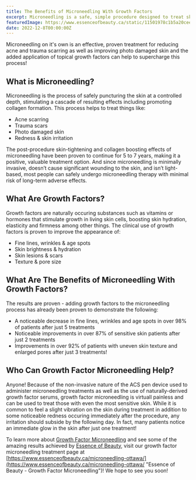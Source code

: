 ```yaml
---
title: The Benefits of Microneedling With Growth Factors
excerpt: Microneedling is a safe, simple procedure designed to treat skin issues like sun damage & acne scarring, resulting in a glowing, fresh, even skin appearance!
featuredImage: https://www.essenceofbeauty.ca/static/11501978c1b5a20ceebb04893c0cfe60/ecd2f/microneedling.webp
date: 2022-12-8T00:00:00Z
---
```


Microneedling on it's own is an effective, proven treatment for reducing acne and trauma scarring as well as improving photo damaged skin and the added application of topical growth factors can help to supercharge this process!

## What is Microneedling?

Microneedling is the process of safely puncturing the skin at a controlled depth, stimulating a cascade of resulting effects including promoting collagen formation. This process helps to treat things like:

- Acne scarring
- Trauma scars
- Photo damaged skin
- Redness & skin irritation

The post-procedure skin-tightening and collagen boosting effects of microneedling have been proven to continue for 5 to 7 years, making it a positive, valuable treatment option. And since microneedling is minimally invasive, doesn’t cause significant wounding to the skin, and isn’t light-based, most people can safely undergo microneedling therapy with minimal risk of long-term adverse effects.


## What Are Growth Factors?

Growth factors are naturally occuring substances such as vitamins or hormones that stimulate growth in living skin cells, boosting skin hydration, elasticity and firmness among other things. The clinical use of growth factors is proven to improve the appearance of:

- Fine lines, wrinkles & age spots
- Skin brightness & hydration
- Skin lesions & scars
- Texture & pore size


## What Are The Benefits of Microneedling With Growth Factors?

The results are proven - adding growth factors to the microneedling process has already been proven to demonstrate the following:

- A noticeable decrease in fine lines, wrinkles and age spots in over 98% of patients after just 5 treatments
- Noticeable improvements in over 87% of sensitive skin patients after just 2 treatments
- Improvements in over 92% of patients with uneven skin texture and enlarged pores after just 3 treatments!


## Who Can Growth Factor Microneedling Help?

Anyone! Because of the non-invasive nature of the ACS pen device used to administer microneedling treatments as well as the use of naturally-derived growth factor serums, growth factor microneedling is virtuall painless and can be used to treat those with even the most sensitive skin. While it is common to feel a slight vibration on the skin during treatment in addition to some noticeable redness occuring immediately after the procedure, any irritation should subside by the following day. In fact, many patients notice an immediate glow in the skin after just one treatment!

To learn more about [Growth Factor Microneedling](https://www.essenceofbeauty.ca/microneedling-ottawa/ "Growth Factor Microneedling") and see some of the amazing results achieved by [Essence of Beauty](https://www.essenceofbeauty.ca/ "Essence of Beauty Skincare Ottawa"), visit our growth factor microneedling treatment page at [https://www.essenceofbeauty.ca/microneedling-ottawa/](https://www.essenceofbeauty.ca/microneedling-ottawa/ "Essence of Beauty - Growth Factor Microneedling")! We hope to see you soon!



